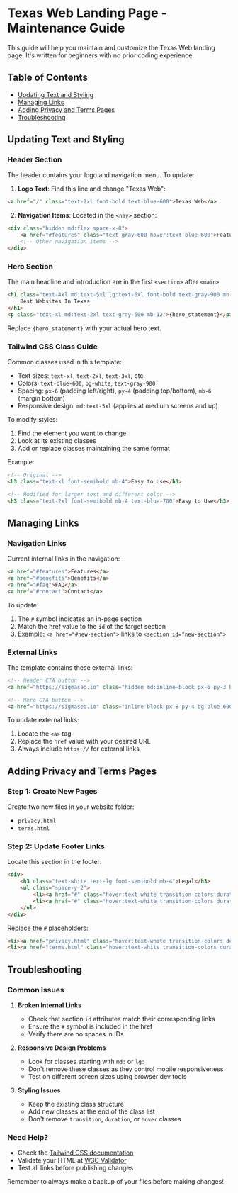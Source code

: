 # Texas Web Landing Page - Maintenance Guide

This guide will help you maintain and customize the Texas Web landing page. It's written for beginners with no prior coding experience.

## Table of Contents
- [Updating Text and Styling](#updating-text-and-styling)
- [Managing Links](#managing-links)
- [Adding Privacy and Terms Pages](#adding-privacy-and-terms-pages)
- [Troubleshooting](#troubleshooting)

## Updating Text and Styling

### Header Section
The header contains your logo and navigation menu. To update:

1. **Logo Text**: Find this line and change "Texas Web":
```html
<a href="/" class="text-2xl font-bold text-blue-600">Texas Web</a>
```

2. **Navigation Items**: Located in the `<nav>` section:
```html
<div class="hidden md:flex space-x-8">
    <a href="#features" class="text-gray-600 hover:text-blue-600">Features</a>
    <!-- Other navigation items -->
</div>
```

### Hero Section
The main headline and introduction are in the first `<section>` after `<main>`:

```html
<h1 class="text-4xl md:text-5xl lg:text-6xl font-bold text-gray-900 mb-6 leading-tight">
    Best Websites In Texas
</h1>
<p class="text-xl md:text-2xl text-gray-600 mb-12">{hero_statement}</p>
```

Replace `{hero_statement}` with your actual hero text.

### Tailwind CSS Class Guide
Common classes used in this template:

- Text sizes: `text-xl`, `text-2xl`, `text-3xl`, etc.
- Colors: `text-blue-600`, `bg-white`, `text-gray-900`
- Spacing: `px-6` (padding left/right), `py-4` (padding top/bottom), `mb-6` (margin bottom)
- Responsive design: `md:text-5xl` (applies at medium screens and up)

To modify styles:
1. Find the element you want to change
2. Look at its existing classes
3. Add or replace classes maintaining the same format

Example:
```html
<!-- Original -->
<h3 class="text-xl font-semibold mb-4">Easy to Use</h3>

<!-- Modified for larger text and different color -->
<h3 class="text-2xl font-semibold mb-4 text-blue-700">Easy to Use</h3>
```

## Managing Links

### Navigation Links
Current internal links in the navigation:
```html
<a href="#features">Features</a>
<a href="#benefits">Benefits</a>
<a href="#faq">FAQ</a>
<a href="#contact">Contact</a>
```

To update:
1. The `#` symbol indicates an in-page section
2. Match the href value to the `id` of the target section
3. Example: `<a href="#new-section">` links to `<section id="new-section">`

### External Links
The template contains these external links:
```html
<!-- Header CTA button -->
<a href="https://sigmaseo.io" class="hidden md:inline-block px-6 py-3 bg-blue-600">Get Started</a>

<!-- Hero CTA button -->
<a href="https://sigmaseo.io" class="inline-block px-8 py-4 bg-blue-600">Start Your Project</a>
```

To update external links:
1. Locate the `<a>` tag
2. Replace the `href` value with your desired URL
3. Always include `https://` for external links

## Adding Privacy and Terms Pages

### Step 1: Create New Pages
Create two new files in your website folder:
- `privacy.html`
- `terms.html`

### Step 2: Update Footer Links
Locate this section in the footer:
```html
<div>
    <h3 class="text-white text-lg font-semibold mb-4">Legal</h3>
    <ul class="space-y-2">
        <li><a href="#" class="hover:text-white transition-colors duration-300">Privacy Policy</a></li>
        <li><a href="#" class="hover:text-white transition-colors duration-300">Terms of Service</a></li>
    </ul>
</div>
```

Replace the `#` placeholders:
```html
<li><a href="privacy.html" class="hover:text-white transition-colors duration-300">Privacy Policy</a></li>
<li><a href="terms.html" class="hover:text-white transition-colors duration-300">Terms of Service</a></li>
```

## Troubleshooting

### Common Issues

1. **Broken Internal Links**
   - Check that section `id` attributes match their corresponding links
   - Ensure the `#` symbol is included in the href
   - Verify there are no spaces in IDs

2. **Responsive Design Problems**
   - Look for classes starting with `md:` or `lg:`
   - Don't remove these classes as they control mobile responsiveness
   - Test on different screen sizes using browser dev tools

3. **Styling Issues**
   - Keep the existing class structure
   - Add new classes at the end of the class list
   - Don't remove `transition`, `duration`, or `hover` classes

### Need Help?
- Check the [Tailwind CSS documentation](https://tailwindcss.com/docs)
- Validate your HTML at [W3C Validator](https://validator.w3.org/)
- Test all links before publishing changes

Remember to always make a backup of your files before making changes!